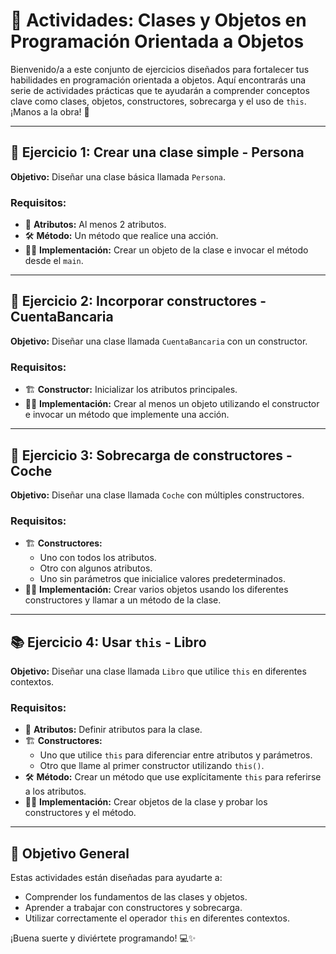 # 🌟 Actividades: Clases y Objetos en Programación Orientada a Objetos

Bienvenido/a a este conjunto de ejercicios diseñados para fortalecer tus habilidades en programación orientada a objetos. Aquí encontrarás una serie de actividades prácticas que te ayudarán a comprender conceptos clave como clases, objetos, constructores, sobrecarga y el uso de `this`. ¡Manos a la obra! 🚀

---

## 📝 Ejercicio 1: Crear una clase simple - Persona
**Objetivo:** Diseñar una clase básica llamada `Persona`.

### Requisitos:
- 📌 **Atributos:** Al menos 2 atributos.
- 🛠️ **Método:** Un método que realice una acción.
- 🧑‍💻 **Implementación:** Crear un objeto de la clase e invocar el método desde el `main`.

---

## 🏦 Ejercicio 2: Incorporar constructores - CuentaBancaria
**Objetivo:** Diseñar una clase llamada `CuentaBancaria` con un constructor.

### Requisitos:
- 🏗️ **Constructor:** Inicializar los atributos principales.
- 🧑‍💻 **Implementación:** Crear al menos un objeto utilizando el constructor e invocar un método que implemente una acción.

---

## 🚗 Ejercicio 3: Sobrecarga de constructores - Coche
**Objetivo:** Diseñar una clase llamada `Coche` con múltiples constructores.

### Requisitos:
- 🏗️ **Constructores:**
  - Uno con todos los atributos.
  - Otro con algunos atributos.
  - Uno sin parámetros que inicialice valores predeterminados.
- 🧑‍💻 **Implementación:** Crear varios objetos usando los diferentes constructores y llamar a un método de la clase.

---

## 📚 Ejercicio 4: Usar `this` - Libro
**Objetivo:** Diseñar una clase llamada `Libro` que utilice `this` en diferentes contextos.

### Requisitos:
- 📌 **Atributos:** Definir atributos para la clase.
- 🏗️ **Constructores:**
  - Uno que utilice `this` para diferenciar entre atributos y parámetros.
  - Otro que llame al primer constructor utilizando `this()`.
- 🛠️ **Método:** Crear un método que use explícitamente `this` para referirse a los atributos.
- 🧑‍💻 **Implementación:** Crear objetos de la clase y probar los constructores y el método.

---

## 🎯 Objetivo General
Estas actividades están diseñadas para ayudarte a:
- Comprender los fundamentos de las clases y objetos.
- Aprender a trabajar con constructores y sobrecarga.
- Utilizar correctamente el operador `this` en diferentes contextos.

¡Buena suerte y diviértete programando! 💻✨
